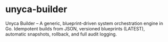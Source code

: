 # unyca-builder
Unyca Builder – A generic, blueprint-driven system orchestration engine in Go. Idempotent builds from JSON, versioned blueprints (LATEST), automatic snapshots, rollback, and full audit logging.
